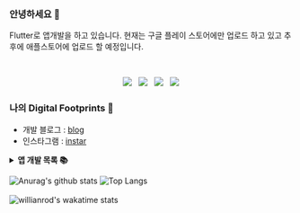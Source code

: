 ### 안녕하세요 👋

Flutter로 앱개발을 하고 있습니다. 현재는 구글 플레이 스토어에만 업로드 하고 있고 추후에 애플스토어에 업로드 할 예정입니다.


<br>
<p align='center'>
<a href=""><img src="https://img.icons8.com/nolan/40/blog.png?row=true"/></a>&nbsp;&nbsp;
<a href=""><img src="https://img.icons8.com/nolan/40/instagram-new.png?row=true"/></a>&nbsp;&nbsp;
<a href=""><img src="https://img.icons8.com/nolan/40/apple-mail.png?row=true"/></a>&nbsp;&nbsp;
<a href=""><img src="https://img.icons8.com/nolan/40/facebook-new.png?row=true"/></a>
</p>


### 나의 Digital Footprints 🌱

* 개발 블로그 : [blog](https://gaebal4.tistory.com/)
* 인스타그램 : [instar](https://www.instagram.com/coeweonho50/)


<details>
 <summary><strong>앱 개발 목록 📚</strong></summary>
 <ul>
   <li> Wakatime API 를 이용한 ranking 어플 </li>
   <li> Working with Clojure </li>
  </ul>
</details>

![Anurag's github stats](https://github-readme-stats.vercel.app/api?username=writepro4&hide=contribs,prs&show_icons=true&hide_border=true&title_color=000&theme=dracula)
![Top Langs](https://github-readme-stats.vercel.app/api/top-langs/?username=writepro4&layout=compact&hide_border=true&theme=dracula)
<br><br>
![willianrod's wakatime stats](https://github-readme-stats.vercel.app/api/wakatime?username=writepro4&layout=compact&hide_border=true&theme=dracula)



